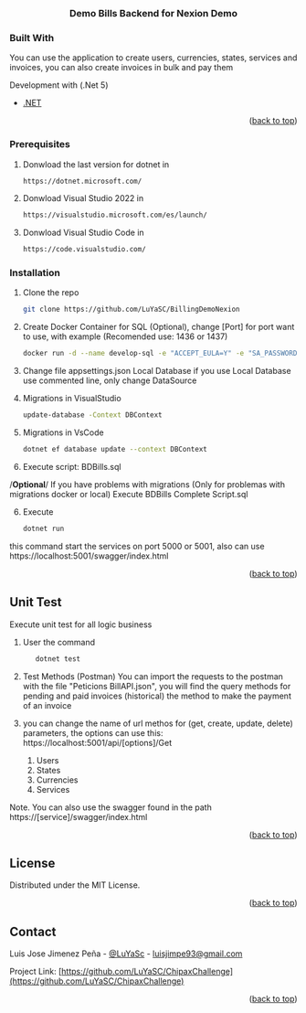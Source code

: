 <br />
  <h3 align="center">Demo Bills Backend for Nexion Demo</h3>
</div>


### Built With

You can use the application to create users, currencies, states, services and invoices, you can also create invoices in bulk and pay them

Development with (.Net 5)

* [.NET](https://dotnet.microsoft.com/)

<p align="right">(<a href="#top">back to top</a>)</p>



<!-- GETTING STARTED -->

### Prerequisites

1. Donwload the last version for dotnet in 
   ```sh
   https://dotnet.microsoft.com/
   ```
1. Donwload Visual Studio 2022 in 
   ```sh
   https://visualstudio.microsoft.com/es/launch/
   ```
1. Donwload Visual Studio Code in 
   ```sh
   https://code.visualstudio.com/
   ```

### Installation

1. Clone the repo
   ```sh
   git clone https://github.com/LuYaSC/BillingDemoNexion
   ```

2. Create Docker Container for SQL (Optional), change [Port] for port want to use, with example (Recomended use: 1436 or 1437)
    ```sh
    docker run -d --name develop-sql -e "ACCEPT_EULA=Y" -e "SA_PASSWORD=Password$" -p [port]:1433 -d mcr.microsoft.com/mssql/server:2019-latest
    ```

3. Change file appsettings.json Local Database if you use Local Database use commented line, only change DataSource 

4. Migrations in VisualStudio
    ```sh
    update-database -Context DBContext
    ```
4. Migrations in VsCode
    ```sh
    dotnet ef database update --context DBContext
    ```
5. Execute script: BDBills.sql    

/**Optional**/
If you have problems with migrations  (Only for problemas with migrations docker or local)
Execute BDBills Complete Script.sql

6. Execute 
    ```sh
    dotnet run
    ```
this command start the services on port 5000 or 5001, also can use https://localhost:5001/swagger/index.html

<p align="right">(<a href="#top">back to top</a>)</p>


<!-- USAGE EXAMPLES -->
## Unit Test

Execute unit test for all logic business

1. User the command
   ```sh
      dotnet test
   ```
2. Test Methods (Postman)
You can import the requests to the postman with the file "Peticions BillAPI.json", you will find the query methods for pending and paid invoices (historical)
the method to make the payment of an invoice

3. you can change the name of url methos for (get, create, update, delete) parameters, the options can use this:  https://localhost:5001/api/[options]/Get
      1. Users
      2. States
      3. Currencies
      4. Services

Note. You can also use the swagger found in the path https://[service]/swagger/index.html

<p align="right">(<a href="#top">back to top</a>)</p>

<!-- LICENSE -->
## License

Distributed under the MIT License.

<p align="right">(<a href="#top">back to top</a>)</p>



<!-- CONTACT -->
## Contact

Luis Jose Jimenez Peña - [@LuYaSc](https://twitter.com/LuYaSc) - luisjimpe93@gmail.com

Project Link: [https://github.com/LuYaSC/ChipaxChallenge](https://github.com/LuYaSC/ChipaxChallenge)

<p align="right">(<a href="#top">back to top</a>)</p>
